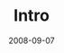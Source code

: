 ---
layout: message
category: message
series: "Core Strength"
title: "Intro"
date: 2008-09-07
message_id: 515
---